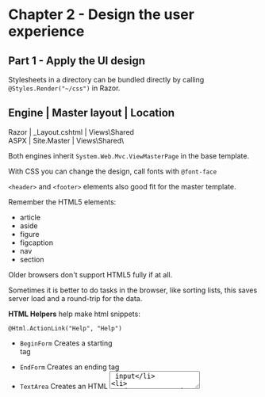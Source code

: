 ﻿# Chapter 2 - Design the user experience

## Part 1 - Apply the UI design

Stylesheets in a directory can be bundled directly by calling `@Styles.Render("~/css")` in Razor.

Engine | Master layout  | Location
---------------------------------------
Razor  | _Layout.cshtml | Views\Shared\
ASPX   | Site.Master    | Views\Shared\

Both engines inherit `System.Web.Mvc.ViewMasterPage` in the base template.

With CSS you can change the design, call fonts with `@font-face`

`<header>` and `<footer>` elements also good fit for the master template.

Remember the HTML5 elements:

* article
* aside
* figure
* figcaption
* nav
* section

Older browsers don't support HTML5 fully if at all.

Sometimes it is better to do tasks in the browser, like sorting lists, this saves server load and a round-trip for the data.

**HTML Helpers** help make html snippets:

`@Html.ActionLink("Help", "Help")`

* `BeginForm` Creates a starting <form> tag
* `EndForm` Creates an ending <form> tag
* `TextArea` Creates an HTML <textarea> input
* `TextBox` Creates an HTML input box with a type of text
* `CheckBox` Creates an HTML check box
* `RadioButton` Creates an HTML radio button
* `ListBox` Creates an HTML list box

These helpers are in `System.Web.Mvc.Html`

These helpers can take parameters, models and other data such as placeholders:

`@Html.TextBoxFor(m = m.FirstName, new {@Placeholder = "First Name"})`


## Part 2 - UI Behaviour

jQuery popular and a need-to-know; AJAX is an important extension.

**Validation** can be done both client- and server-side.

Buiness logic and the data model control this. Client-side validation can lead to less uneeded data-transfer.

Data annotations on a model control validation - min/max length (useful for DB columns of fixed length), required, REGEX, etc.

**Views** get model validations and show up errors immediately. Great for performance.

`@Html.EditorFor(m => m.Prop)` and `@Html.ValidationMessageFor(m => m.Prop)` allow for validation and input of model properties

**Controllers** can use the very important `Model.IsValid` property to check for valid data, only saving when it is good.

### Remote validation

For example, checking if a username exists - this requires a remote server check.

A JsonResult action can be used for custom validation as per the following example:

```
public JsonResult IsUserAvailable(string username)
{
 if (!WebSecurity.UserExists(username))
 {
 return Json(true, JsonRequestBehavior.AllowGet);
 }
 string suggestedUID = String.Format(CultureInfo.InvariantCulture,
 "{0} is not available.", username);
 for (int i = 1; i < 100; i++)
 {
 string altCandidate = username + i.ToString();
 if (!WebSecurity.UserExists(altCandidate))
 {
 suggestedUID = String.Format(CultureInfo.InvariantCulture,
 "{0} is not available. Try {1}.", username, altCandidate);
 break;
 }
 }
 return Json(suggestedUID, JsonRequestBehavior.AllowGet);
}
```

The returned value includes JsonRequestBehaviour.AllowGet to negate further client side validation if the name is accepted.

To use, the model needs `System.Web.Mvc.RemoteAttribute` and the data annotation references the controller/action:

`[Remote("IsUserAvailable", "Validation")]

The web.config also needs to have the following lines set:

```
<appSettings>
 <add key="ClientValidationEnabled" value="true" />
 <add key="UnobtrusiveJavaScriptEnabled" value="true" />
</appSettings>
```

**Javascript** can be used to modify the DOM. It can change object values, colours, styles, classes, etc.

Prototypes are objects and a `new` object has a link to it's prototype; it's a shallow copy. If a value doesn't exist in a child, the prototype chain is searched for the next object with a corresponding value for that property.

Prototyping can be used to save memory as only one instance of a method/property is needed. See the following example:

```
var Contact = function(pageTitle) {
 this.pageTitle = pageTitle;
 this.bindEvents(); // binding events as soon as the object is instantiated
 this.additionalEvents(); // additional events such as DOM manipulation etc
};
var Contact.prototype.bindEvents = function() {
 $('ul.menu').on('click', 'li.email, $.proxy(this.toggleEmail, this));
 };
var Contact.prototype.toggleEmail = function(e) {
 //toggle the email feature on the page
 );
```

**AJAX** is great for partial page-updates. For example, the typeahead search feature.

AJAX is great for dynamic/changing data, not static data. It is bad for data that needs to be indexed by search engines.

The BeginForm can be turned into an ajax function:

`@using (Ajax.BeginForm("PerformAction", new AjaxOptions { OnSuccess = "OnSuccess", OnFailure = "OnFailure" }))`

The **OnSuccess/OnFailure** functions are JS methods on the page.

**jQuery** is great for cross-browser support and has plugins such as **jQueryUI** for many features such as tabs with $("el").tabs().

There is also a good animation library.

UI can appear to be more responsive by pre-loading images in the background using the jQuery `load` function.


## Part 3 - UI Layout

**Partial views** allow reuse of elements of a website.

A model can be attached to any view with `@model viewNamespace.viewName` and a partial can be put into a view with `@Html.Partial("partialName")`.

If the partial view and it's parent view have different models, extra work needs to be done.

### Razor templates

There are a couple of different types of templates such as `EditorFor` which is an **EditorTemplate**. This can use custom model fields (only defined for base types like string) when the type has a custom **EditorTemplate**.

Eg:

```
@Html.EditorFor(m => m.Article)

@model ApplicationNameSpace.Article
@if (Model != null) {
 @Html.TextBox("", Model.Title)
 @Html.TextBox("", Model.Body)
}
else
{
 @Html.TextBox("", string.Empty)
 @Html.TextBox("",string.Empty)
}
 ```

Editor templates must be in a specific folder:

* ~/Views/ControllerName/EditorTemplates/TemplateName.cshtml
* ~/Views/Shared/EditorTemplates/TemplateName.chstml

Display templates likewise:

* ~/Views/ControllerName/DisplayTemplates/TemplateName.cshtml
* ~/Views/Shared/DisplayTemplates/TemplateName.chstml

A page can be seperated into different section, referenced through partials and Actions.

`RenderBody()` can be called from a master page to insert child-views into it. Scripts & styles are usually loaded in the master page.

Master pages can be changed programatically with:

```
if(ViewBag.Switch == "LayoutXYZ")
{
    Layout = "~/Views/Special/_XYZ.cshtml";
}
else
{
    Layout = "~/Views/Shared/_Layout.cshtml";
}
```

